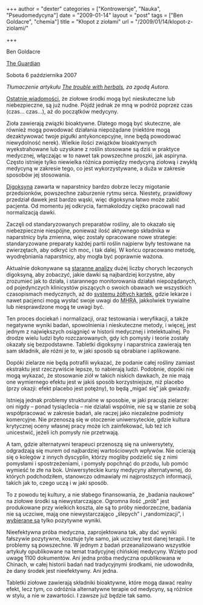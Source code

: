 +++
author = "dexter"
categories = ["Kontrowersje", "Nauka", "Pseudomedycyna"]
date = "2009-01-14"
layout = "post"
tags = ["Ben Goldacre", "chemia"]
title = "Kłopot z ziołami"
url = "/2009/01/14/klopot-z-ziolami/"

+++

Ben Goldacre
  
[The Guardian][1]
  
Sobota 6 października 2007

_Tłumaczenie artykułu [The trouble with herbals][2], za zgodą Autora._

[Ostatnie wiadomości][3], że ziołowe środki mogą być nieskuteczne lub niebezpieczne, są już nudne. Pójdź jednak ze mną w podróż poprzez czas (czas&#8230; czas&#8230;), aż do początków medycyny.

<!--more-->Zioła zawierają związki bioaktywne. Dlatego mogą być skuteczne, ale również mogą powodować działania niepożądane (niektóre mogą dezaktywować twoje pigułki antykoncepcyjne, inne będą powodować niewydolność nerek). Wielkie ilości związków bioaktywnych wyekstrahowane lub uzyskane z roślin stosowane są dziś w praktyce medycznej, włączając w to nawet tak powszechne proszki, jak aspiryna. Często istnieje tylko niewielka różnica pomiędzy medycyną ziołową i zwykłą medycyną w zakresie tego, co jest wykorzystywane, a duża w zakresie sposobów jej stosowania.

[Digoksyna][4] zawarta w naparstnicy bardzo dobrze leczy migotanie przedsionków, powszechne zaburzenie rytmu serca. Niestety, prawidłowy przedział dawek jest bardzo wąski, więc digoksyna łatwo może zabić pacjenta. Od momentu jej odkrycia, farmakolodzy ciężko pracowali nad normalizacją dawki.

Zaczęli od standaryzowanych preparatów rośliny, ale to okazało się niebezpiecznie niespójne, ponieważ ilość aktywnego składnika w naparstnicy była zmienna, więc zostały opracowane nowe strategie: standaryzowane preparaty każdej partii roślin najpierw były testowane na zwierzętach, aby odkryć ich moc, i tak dalej. W końcu opracowano metodę, wyodrębniania naparstnicy, aby mogła być poprawnie ważona.

Aktualnie dokonywane są [staranne analizy][5] dużej liczby chorych leczonych digoksyną, aby zobaczyć, jakie dawki są najbardziej korzystne, aby zrozumieć jak to działa, i starannego monitorowania działań niepożądanych, od pojedynczych klinicystów piszących o swoich obawach we wszystkich czasopismach medycznych, aż do [systemu żółtych kartek][6], gdzie lekarze i nawet pacjenci mogą wysłać swoje uwagi do <acronym title="Medicines and Healthcare products Regulatory Agency ">MHRA</acronym>, jakkolwiek trywialne lub niesprawdzone mogą te uwagi być.

Ten proces dociekań i normalizacji, oraz testowania i weryfikacji, a także negatywne wyniki badań, spowolnienia i nieskuteczne metody, i więcej, jest jednym z największych osiągnięć w historii medycznej i intelektualnej. Po drodze wielu ludzi było rozczarowanych, gdy ich pomysły i teorie zostały okazały się bezpodstawne. Tabletki digoksyny i naparstnica zawierają ten sam składnik, ale różni je to, w jaki sposób są obrabiane i aplikowane.

Dopóki zielarze nie będą potrafili wykazać, że podanie całej rośliny zamiast ekstraktu jest rzeczywiście lepsze, to nabierają ludzi. Podobnie, dopóki nie mogą wykazać, że stosowanie ziół w takich niskich dawkach, że nie mają one wymiernego efektu jest w jakiś sposób korzystniejsze, niż placebo (przy okazji: efekt placebo jest potężny), to będą &#8222;migać się&#8221; jak gwiazdy.

Istnieją jednak problemy strukturalne w sposobie, w jaki pracują zielarze: oni nigdy &#8211; ponad tysiąclecia &#8211; nie działali wspólnie, nie są w stanie ze sobą współpracować w zakresie badań, ale raczej jako niezależne podmioty komercyjne. Nie przenoszą się w otoczenie uniwersyteckie, gdzie kultura krytycznej oceny własnej pracy może ich zainfekować, lub też ich unicestwić, jeżeli ich pomysły nie przetrwają.

A tam, gdzie alternatywni terapeuci przenoszą się na uniwersytety, odgradzają się murem od najbardziej wartościowych wpływów. Nie ocierają się o kolegów z innych dyscyplin, którzy mogliby podzielić się z nimi pomysłami i spostrzeżeniami, i pomysły popchnąć do przodu, lub pomóc wymieść te złe na bok. Uniwersyteckie kursy medycyny alternatywnej, do których podchodziłem, stanowczo odmawiały mi najprostszych informacji, takich jak to, czego uczą i w jaki sposób.

To z powodu tej kultury, a nie słabego finansowania, że &#8222;badania naukowe&#8221; na ziołowe środki są niewystarczające. Ogromna ilość &#8222;prób&#8221; jest produkowane przy wielkich koszta, ale są to próby niedorzeczne, badania nie są uczciwe, mają one niewystarczająco &#8222;ślepych&#8221; i &#8222;randomizacji&#8221;, i [wybierane są][7] tylko pozytywne wyniki.

Nieefektywna próba medyczna, zaprojektowana tak, aby dać wyniki fałszywie pozytywne, kosztuje tyle samo, jak uczciwy test danej terapii. I te problemy są powszechne. W jednym z badań przeanalizowano wszystkie artykuły opublikowane na temat tradycyjnej chińskiej medycyny. Wzięto pod uwagę 1100 dokumentów. Ani jedna próba medyczna opublikowana w Chinach, w całej historii badań nad tradycyjnymi środkami, nie udowodniła, że dany środek jest nieefektywny. Ani jedna.

Tabletki ziołowe zawierają składniki bioaktywne, które mogą dawać realny efekt, lecz tym, co odróżnia alternatywne terapie od medycyny, są różnice w stylu, a nie w zawartości. I zawsze już będzie tak samo.

 [1]: http://www.guardian.co.uk/
 [2]: http://www.badscience.net/2007/10/543/
 [3]: http://www.guardian.co.uk/medicine/story/0,,2183054,00.html?gusrc=rss&feed=networkfront
 [4]: http://pl.wikipedia.org/wiki/Digoksyna
 [5]: http://www.amazon.co.uk/gp/product/1405139765?ie=UTF8&tag=bs0b-21&linkCode=as2&camp=1634&creative=6738&creativeASIN=1405139765
 [6]: http://yellowcard.mhra.gov.uk/
 [7]: http://en.wikipedia.org/wiki/Cherry_picking